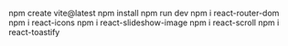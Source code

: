 npm create vite@latest
npm install
npm run dev
npm i react-router-dom 
npm i react-icons
npm i react-slideshow-image
npm i react-scroll
npm i react-toastify

